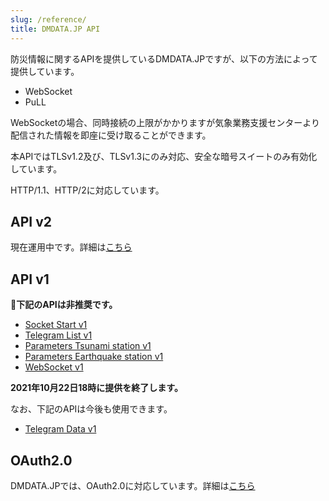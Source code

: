 ```yaml
---
slug: /reference/
title: DMDATA.JP API
---
```

防災情報に関するAPIを提供しているDMDATA.JPですが、以下の方法によって提供しています。

* WebSocket
* PuLL

WebSocketの場合、同時接続の上限がかかりますが気象業務支援センターより配信された情報を即座に受け取ることができます。

本APIではTLSv1.2及び、TLSv1.3にのみ対応、安全な暗号スイートのみ有効化しています。

HTTP/1.1、HTTP/2に対応しています。

## API v2
現在運用中です。詳細は[こちら](/reference/api/v2/)

## API v1
**&#x1f6ab;下記のAPIは非推奨です。**
* [Socket Start v1](/reference/api/socket.v1/start)
* [Telegram List v1](/reference/api/telegram.v1/list)
* [Parameters Tsunami station v1](/reference/api/parameters/tsunami)
* [Parameters Earthquake station v1](/reference/api/parameters/earthquake)
* [WebSocket v1](/reference/api/websocket.v1/websocket)

**2021年10月22日18時に提供を終了します。**

なお、下記のAPIは今後も使用できます。
* [Telegram Data v1](/reference/api/v1/telegram.data)

## OAuth2.0
DMDATA.JPでは、OAuth2.0に対応しています。詳細は[こちら](/reference/oauth2/v1/)
